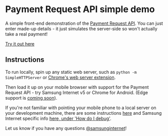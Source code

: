# Payment Request API simple demo

A simple front-end demonstration of the [Payment Request API](https://www.w3.org/TR/payment-request/). 
You can just enter made-up details - it just simulates the server-side so won't actually take a real payment!

[Try it out here](https://samsunginter.net/examples/payment-request-demo-simple/)

## Instructions

To run locally, spin up any static web server, such as `python -m SimpleHTTPServer`
or [Chrome's web server extension](https://chrome.google.com/webstore/detail/web-server-for-chrome/ofhbbkphhbklhfoeikjpcbhemlocgigb?hl=en).

Then load it up on your mobile browser with support for the Payment Request API - try Samsung Internet v5 or 
Chrome for Android. (Edge support is [coming soon](https://blogs.windows.com/msedgedev/2016/12/15/payment-request-api-edge/)).

If you're not familiar with pointing your mobile phone to a local server on your development machine,
there are some instructions [here](https://developers.google.com/web/tools/chrome-devtools/remote-debugging/local-server) 
and Samsung Internet specific info [here, under 'How do I debug'](https://medium.com/samsung-internet-dev/introducing-samsung-internet-for-developers-6c3a3be42f72).

Let us know if you have any questions [@samsunginternet](https://twitter.com/samsunginternet)!
